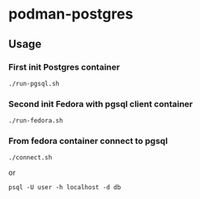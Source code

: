 # podman-postgres

## Usage

### First init Postgres container
```
./run-pgsql.sh
```

### Second init Fedora with pgsql client container
```
./run-fedora.sh
```
### From fedora container connect to pgsql
```
./connect.sh 
```
or
```
psql -U user -h localhost -d db
```
